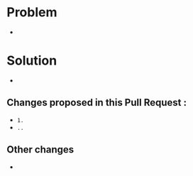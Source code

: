 

# Problem
-
# Solution
-

## Changes proposed in this Pull Request :
-  `1.`<!-- transform property added to box-item on hover -->
-  `..`

## Other changes
-
